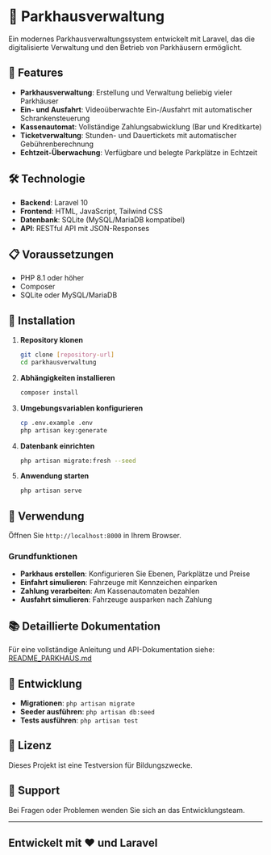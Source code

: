 # 🏢 Parkhausverwaltung

Ein modernes Parkhausverwaltungssystem entwickelt mit Laravel, das die digitalisierte Verwaltung und den Betrieb von Parkhäusern ermöglicht.

## 🚀 Features

- **Parkhausverwaltung**: Erstellung und Verwaltung beliebig vieler Parkhäuser
- **Ein- und Ausfahrt**: Videoüberwachte Ein-/Ausfahrt mit automatischer Schrankensteuerung
- **Kassenautomat**: Vollständige Zahlungsabwicklung (Bar und Kreditkarte)
- **Ticketverwaltung**: Stunden- und Dauertickets mit automatischer Gebührenberechnung
- **Echtzeit-Überwachung**: Verfügbare und belegte Parkplätze in Echtzeit

## 🛠️ Technologie

- **Backend**: Laravel 10
- **Frontend**: HTML, JavaScript, Tailwind CSS
- **Datenbank**: SQLite (MySQL/MariaDB kompatibel)
- **API**: RESTful API mit JSON-Responses

## 📋 Voraussetzungen

- PHP 8.1 oder höher
- Composer
- SQLite oder MySQL/MariaDB

## 🚀 Installation

1. **Repository klonen**

   ```bash
   git clone [repository-url]
   cd parkhausverwaltung
   ```

2. **Abhängigkeiten installieren**

   ```bash
   composer install
   ```

3. **Umgebungsvariablen konfigurieren**

   ```bash
   cp .env.example .env
   php artisan key:generate
   ```

4. **Datenbank einrichten**

   ```bash
   php artisan migrate:fresh --seed
   ```

5. **Anwendung starten**

   ```bash
   php artisan serve
   ```

## 📖 Verwendung

Öffnen Sie `http://localhost:8000` in Ihrem Browser.

### Grundfunktionen

- **Parkhaus erstellen**: Konfigurieren Sie Ebenen, Parkplätze und Preise
- **Einfahrt simulieren**: Fahrzeuge mit Kennzeichen einparken
- **Zahlung verarbeiten**: Am Kassenautomaten bezahlen
- **Ausfahrt simulieren**: Fahrzeuge ausparken nach Zahlung

## 📚 Detaillierte Dokumentation

Für eine vollständige Anleitung und API-Dokumentation siehe: [README_PARKHAUS.md](README_PARKHAUS.md)

## 🔧 Entwicklung

- **Migrationen**: `php artisan migrate`
- **Seeder ausführen**: `php artisan db:seed`
- **Tests ausführen**: `php artisan test`

## 📄 Lizenz

Dieses Projekt ist eine Testversion für Bildungszwecke.

## 🤝 Support

Bei Fragen oder Problemen wenden Sie sich an das Entwicklungsteam.

---

## Entwickelt mit ❤️ und Laravel
